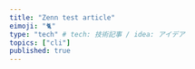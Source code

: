 ```yaml
---
title: "Zenn test article"
eimoji: "🐈"
type: "tech" # tech: 技術記事 / idea: アイデア
topics: ["cli"]
published: true
---
```

